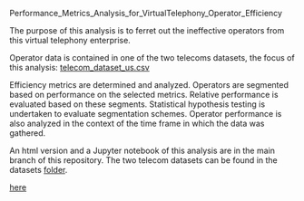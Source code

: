     
Performance_Metrics_Analysis_for_VirtualTelephony_Operator_Efficiency

The purpose of this analysis is to ferret out the ineffective operators from this virtual telephony enterprise. 

Operator data is contained in one of the two telecoms datasets, the focus of this analysis: [telecom_dataset_us.csv](https://github.com/daiichigo/Analytics/blob/main/datasets/telecom_dataset_us.csv) 

Efficiency metrics are determined and analyzed. 
Operators are segmented based on performance on the selected metrics. Relative performance is evaluated based on these segments. Statistical hypothesis testing is undertaken to evaluate segmentation schemes. 
Operator performance is also analyzed in the context of the time frame in which the data was gathered. 

An html version and a Jupyter notebook of this analysis are in the main branch of this repository. The two telecom datasets can be found in the datasets [folder](https://github.com/daiichigo/Analytics/tree/main/datasets). 

[here](https://nbviewer.jupyter.org/github.com/daiichigo/Analytics/blob/main/Performance_Metrics_Analysis_for_VirtualTelephony_Operator_Efficiency%20(1).ipynb)
    
